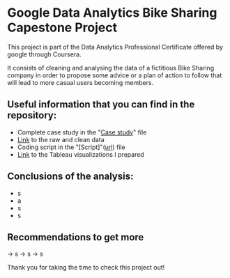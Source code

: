 # Google Data Analytics Bike Sharing Capestone Project

This project is part of the Data Analytics Professional Certificate offered by google through Coursera.

It consists of cleaning and analysing the data of a fictitious Bike Sharing company in order to propose some advice or a plan of action to follow that will lead to more casual users becoming members. 

## Useful information that you can find in the repository:

  - Complete case study in the "[Case study]([url](https://github.com/JavierRodriguezRoldan/Google-Bike-Sharing-Project/blob/main/Case%20Study.docx))" file
  - [Link]([url](https://github.com/JavierRodriguezRoldan/Google-Bike-Sharing-Project/blob/main/Raw%20and%20clean%20data%20links.txt)) to the raw and clean data  
  - Coding script in the "[Script]"([url](https://github.com/JavierRodriguezRoldan/Google-Bike-Sharing-Project/blob/main/Script.R)) file
  - [Link](https://public.tableau.com/app/profile/javier.rodr.guez4328/viz/GoogleBikeSharingProject/Hourdayandmonth) to the Tableau visualizations I prepared
  
## Conclusions of the analysis:

  * s
  * a
  * s
  * s
  
## Recommendations to get more

  -> s
  -> s
  -> s

Thank you for taking the time to check this project out!
